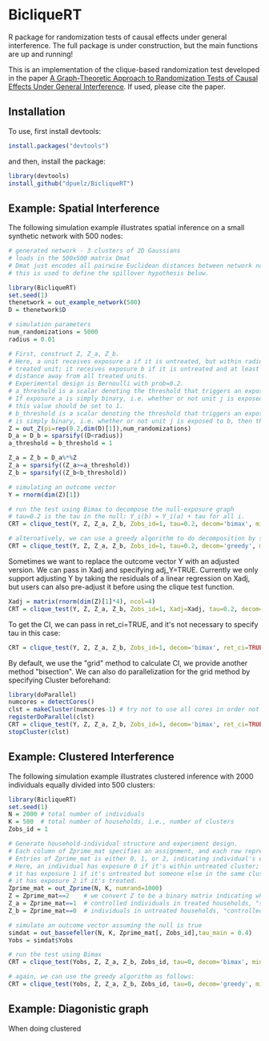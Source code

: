 # BicliqueRT
R package for randomization tests of causal effects under general interference.  The full package is under construction, but the main functions are up and running!  

This is an implementation of the clique-based randomization test developed in the paper [A Graph-Theoretic Approach to Randomization Tests of Causal Effects Under General Interference](https://arxiv.org/pdf/1910.10862.pdf). If used, please cite the paper.

## Installation
To use, first install devtools:
```R
install.packages("devtools")
```
and then, install the package:
```R
library(devtools)
install_github("dpuelz/BicliqueRT")
```

## Example: Spatial Interference
The following simulation example illustrates spatial inference on a small synthetic network with 500 nodes:

```R
# generated network - 3 clusters of 2D Gaussians
# loads in the 500x500 matrix Dmat
# Dmat just encodes all pairwise Euclidean distances between network nodes, and
# this is used to define the spillover hypothesis below.

library(BicliqueRT)
set.seed(1)
thenetwork = out_example_network(500)
D = thenetwork$D

# simulation parameters
num_randomizations = 5000
radius = 0.01

# First, construct Z, Z_a, Z_b.
# Here, a unit receives exposure a if it is untreated, but within radius of a 
# treated unit; it receives exposure b if it is untreated and at least radius 
# distance away from all treated units.
# Experimental design is Bernoulli with prob=0.2.
# a_threshold is a scalar denoting the threshold that triggers an exposure to a.  
# If exposure a is simply binary, i.e. whether or not unit j is exposed to a, then 
# this value should be set to 1.
# b_threshold is a scalar denoting the threshold that triggers an exposure to b.  If exposure b
# is simply binary, i.e. whether or not unit j is exposed to b, then this value should be set to 1.
Z = out_Z(pi=rep(0.2,dim(D)[1]),num_randomizations)
D_a = D_b = sparsify((D<radius))
a_threshold = b_threshold = 1

Z_a = Z_b = D_a%*%Z
Z_a = sparsify((Z_a>=a_threshold))
Z_b = sparsify((Z_b<b_threshold))

# simulating an outcome vector
Y = rnorm(dim(Z)[1])

# run the test using Bimax to decompose the null-exposure graph
# tau=0.2 is the tau in the null: Y_i(b) = Y_i(a) + tau for all i.
CRT = clique_test(Y, Z, Z_a, Z_b, Zobs_id=1, tau=0.2, decom='bimax', minr=15, minc=15)

# alternatively, we can use a greedy algorithm to do decomposition by specifying decom
CRT = clique_test(Y, Z, Z_a, Z_b, Zobs_id=1, tau=0.2, decom='greedy', minass=15)
```
Sometimes we want to replace the outcome vector Y with an adjusted version. We can pass in Xadj and specifying adj_Y=TRUE. Currently we only support adjusting Y by taking the residuals of a linear regression on Xadj, but users can also pre-adjust it before using the clique test function.
```R
Xadj = matrix(rnorm(dim(Z)[1]*4), ncol=4)
CRT = clique_test(Y, Z, Z_a, Z_b, Zobs_id=1, Xadj=Xadj, tau=0.2, decom='bimax', minr=15, minc=15, adj_Y=TRUE)
```
To get the CI, we can pass in ret_ci=TRUE, and it's not necessary to specify tau in this case:
```R
CRT = clique_test(Y, Z, Z_a, Z_b, Zobs_id=1, decom='bimax', ret_ci=TRUE, ci_method='grid', minr=15, minc=15)
```
By default, we use the "grid" method to calculate CI, we provide another method "bisection". 
We can also do parallelization for the grid method by specifying Cluster beforehand:

```R
library(doParallel)
numcores = detectCores()
clst = makeCluster(numcores-1) # try not to use all cores in order not to impose great burden on the computer
registerDoParallel(clst)
CRT = clique_test(Y, Z, Z_a, Z_b, Zobs_id=1, decom='bimax', ret_ci=TRUE, ci_method='grid', minr=15, minc=15)
stopCluster(clst)
```

## Example: Clustered Interference
The following simulation example illustrates clustered inference with 2000 individuals equally divided into 500 clusters:

```R
library(BicliqueRT)
set.seed(1)
N = 2000 # total number of individuals
K = 500  # total number of households, i.e., number of clusters
Zobs_id = 1

# Generate household-individual structure and experiment design.
# Each column of Zprime_mat specifies an assignment, and each row represents an individual.
# Entries of Zprime_mat is either 0, 1, or 2, indicating individual's exposure.
# Here, an individual has exposure 0 if it's within untreated cluster;
# it has exposure 1 if it's untreated but someone else in the same cluster is treated;
# it has exposure 2 if it's treated.
Zprime_mat = out_Zprime(N, K, numrand=1000)
Z = Zprime_mat==2    # we convert Z to be a binary matrix indicating whether individual is treated (T) or not (F)
Z_a = Zprime_mat==1  # controlled individuals in treated households, "spillover"
Z_b = Zprime_mat==0  # individuals in untreated households, "controlled"

# simulate an outcome vector assuming the null is true
simdat = out_bassefeller(N, K, Zprime_mat[, Zobs_id],tau_main = 0.4)
Yobs = simdat$Yobs

# run the test using Bimax
CRT = clique_test(Yobs, Z, Z_a, Z_b, Zobs_id, tau=0, decom='bimax', minr=20, minc=20)

# again, we can use the greedy algorithm as follows:
CRT = clique_test(Yobs, Z, Z_a, Z_b, Zobs_id, tau=0, decom='greedy', minass=20)

```

## Example: Diagonistic graph
When doing clustered



